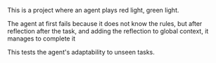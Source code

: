 This is a project where an agent plays red light, green light.

The agent at first fails because it does not know the rules, but after reflection after the task, and adding the reflection to global context, it manages to complete it

This tests the agent's adaptability to unseen tasks.
